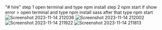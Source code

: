 "# hire" 
step 1  open terminal and type npm install
step 2  npm start
if show error > open terminal and type npm install sass
after that type npm start  
![Screenshot 2023-11-14 212036](https://github.com/MohdNazimAnsari/hireXzo/assets/126453382/8d65cfb8-aa97-4c90-915c-4543ad7b5175)
![Screenshot 2023-11-14 212002](https://github.com/MohdNazimAnsari/hireXzo/assets/126453382/ce92ec95-01f4-4cf8-9445-2f78c4cecbbc)
![Screenshot 2023-11-14 211922](https://github.com/MohdNazimAnsari/hireXzo/assets/126453382/33970f1d-1fb7-47eb-a1bf-0e6ee5478116)
![Screenshot 2023-11-14 211813](https://github.com/MohdNazimAnsari/hireXzo/assets/126453382/287f1392-e330-4ea2-a5c9-62b64b67b183)
